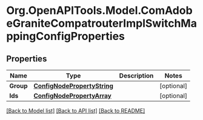# Org.OpenAPITools.Model.ComAdobeGraniteCompatrouterImplSwitchMappingConfigProperties
## Properties

Name | Type | Description | Notes
------------ | ------------- | ------------- | -------------
**Group** | [**ConfigNodePropertyString**](ConfigNodePropertyString.md) |  | [optional] 
**Ids** | [**ConfigNodePropertyArray**](ConfigNodePropertyArray.md) |  | [optional] 

[[Back to Model list]](../README.md#documentation-for-models) [[Back to API list]](../README.md#documentation-for-api-endpoints) [[Back to README]](../README.md)

